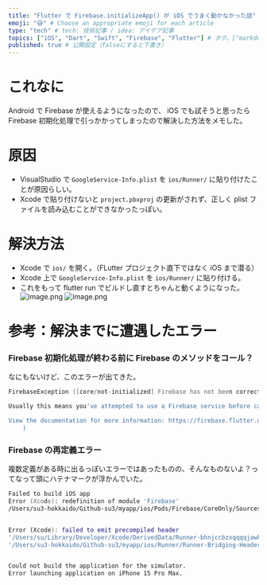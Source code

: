 ```yaml
---
title: "Flutter で Firebase.initializeApp() が iOS でうまく動かなかった話" # 記事のタイトル
emoji: "😅" # Choose an appropriate emoji for each article
type: "tech" # tech: 技術記事 / idea: アイデア記事
topics: ["iOS", "Dart", "Swift", "Firebase", "Flutter"] # タグ。["markdown", "rust", "aws"]のように指定する
published: true # 公開設定（falseにすると下書き）
---
```

# これなに
Android で Firebase が使えるようになったので、 iOS でも試そうと思ったら Firebase 初期化処理で引っかかってしまったので解決した方法をメモした。


# 原因
- VisualStudio で `GoogleService-Info.plist` を `ios/Runner/` に貼り付けたことが原因らしい。
- Xcode で貼り付けないと `project.pbxproj` の更新がされず、正しく plist ファイルを読み込むことができなかったっぽい。


# 解決方法
- Xcode で `ios/` を開く。（FLutter プロジェクト直下ではなく iOS まで潜る）
- Xcode 上で `GoogleService-Info.plist` を `ios/Runner/` に貼り付ける。
- これをもって flutter run でビルドし直すとちゃんと動くようになった。
![image.png](https://qiita-image-store.s3.ap-northeast-1.amazonaws.com/0/2819748/a86026d7-beae-bd90-7bf1-e3c8862aa117.png)
![image.png](https://qiita-image-store.s3.ap-northeast-1.amazonaws.com/0/2819748/18de3573-d27e-9ebf-5e6a-7c3d600ab291.png)



# 参考：解決までに遭遇したエラー
### Firebase 初期化処理が終わる前に Firebase のメソッドをコール？
なにもないけど、このエラーが出てきた。
```zsh
FirebaseException ([core/not-initialized] Firebase has not been correctly initialized.

Usually this means you've attempted to use a Firebase service before calling `Firebase.initializeApp`.

View the documentation for more information: https://firebase.flutter.dev/docs/overview#initialization
    )
```

### Firebase の再定義エラー
複数定義がある時に出るっぽいエラーではあったものの、そんなものないよ？ってなって頭にハテナマークが浮かんでいた。
```zsh
Failed to build iOS app
Error (Xcode): redefinition of module 'Firebase'
/Users/su3-hokkaido/Github-su3/myapp/ios/Pods/Firebase/CoreOnly/Sources/module.modulemap:0:7


Error (Xcode): failed to emit precompiled header
'/Users/su/Library/Developer/Xcode/DerivedData/Runner-bhnjccbzxqqqqjawkrnzkwnxtbpx/Build/Intermediates.noindex/PrecompiledHeaders/Runner-Bridging-Header-swift_14UCLV31P57KM-clang_2OZP1VBCBKMH4.pch' for bridging header
'/Users/su3-hokkaido/Github-su3/myapp/ios/Runner/Runner-Bridging-Header.h'


Could not build the application for the simulator.
Error launching application on iPhone 15 Pro Max.
```
